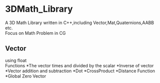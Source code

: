 # 3DMath_Library
A 3D Math Library written in C++,including Vector,Mat,Quaternions,AABB etc.  
Focus on Math Problem in CG

## Vector
using float  
Functions
*The vector times and divided by the scalar
*Inverse of vector
*Vector addition and subtraction
*Dot
*CrossProduct
*Distance Function
*Global Zero Vector

